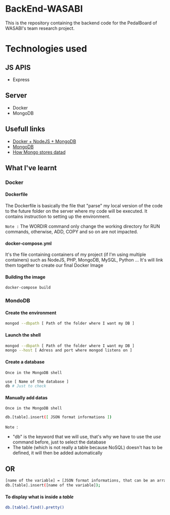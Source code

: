 # BackEnd-WASABI

This is the repository containing the backend code for the PedalBoard of WASABI's team research project.

# Technologies used

## JS APIS

- Express

## Server

- Docker
- MongoDB

## Usefull links

- [Docker + NodeJS + MongoDB](https://medium.com/statuscode/dockerising-a-node-js-and-mongodb-app-d22047e2806f)
- [MongoDB](https://closebrace.com/tutorials/2017-03-02/the-dead-simple-step-by-step-guide-for-front-end-developers-to-getting-up-and-running-with-nodejs-express-and-mongodb)
- [How Mongo stores datad](https://www.slideshare.net/mdirolf/inside-mongodb-the-internals-of-an-opensource-database)

## What I've learnt

### Docker

#### Dockerfile

The Dockerfile is basically the file that "parse" my local version of the code to the future folder on the server where my code will be executed. It contains instruction to setting up the environment.

`Note :` The WORDIR command only change the working directory for RUN commands, otherwise, ADD, COPY and so on are not impacted.

#### docker-compose.yml

It's the file containing containers of my project (if I'm using multiple containers) such as NodeJS, PHP, MongoDB, MySQL, Python ...
It's will link them together to create our final Docker Image

#### Building the image

```sh
docker-compose build
```

### MondoDB

#### Create the environment

```sh
mongod --dbpath [ Path of the folder where I want my DB ]
```

#### Launch the shell

```sh
mongod --dbpath [ Path of the folder where I want my DB ]
mongo --host [ Adress and port where mongod listens on ]
```

#### Create a database

`Once in the MongoDB shell`
```sh
use [ Name of the database ]
db # Just to check
```

#### Manually add datas

`Once in the MongoDB shell`
```sh
db.[table].insert([ JSON format informations ])
```

`Note `:
- "db" is the keyword that we will use, that's why we have to use the _use_ command before, just to select the database
- The table (which is not really a table because NoSQL) doesn't has to be defined, it will then be added automatically

<h2><bold>OR</bold></h2>

```sh
[name of the variable] = [JSON format informations, that can be an array of course]
db.[table].insert([name of the variable]);
```

#### To display what is inside a _table_

```sh
db.[table].find().pretty()
```